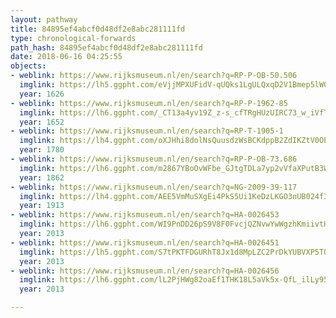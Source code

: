 ```yaml
---
layout: pathway
title: 84895ef4abcf0d48df2e8abc281111fd
type: chronological-forwards
path_hash: 84895ef4abcf0d48df2e8abc281111fd
date: 2018-06-16 04:25:55
objects:
- weblink: https://www.rijksmuseum.nl/en/search?q=RP-P-OB-50.506
  imglink: https://lh5.ggpht.com/eVjjMPXUFidV-qUQks1LgULQxqD2V1Bmep5lW0UKz6A9aSSL2CyY0ihS_YMzEpGmEYu2zXN8AJWqob70DE8z12EVWYo=s200
  year: 1626
- weblink: https://www.rijksmuseum.nl/en/search?q=RP-P-1962-85
  imglink: https://lh6.ggpht.com/_CT13a4yv19Z_z-s_cfTRgHUzUIRC73_w_iVfT7EIoFr6biquC-mtqw3taxIjx1uum8jYOMPJEe5B0WEpiFtkEeOFg=s200
  year: 1652
- weblink: https://www.rijksmuseum.nl/en/search?q=RP-T-1905-1
  imglink: https://lh4.ggpht.com/oXJHhi8dolNsQuusdzWsBCKdppB2ZdIKZtV0OEGgXLBW8qe6C1gM2gvFQe014LOcLdPTyuINmi0zj0zXOsDhUtsPiOjf=s200
  year: 1780
- weblink: https://www.rijksmuseum.nl/en/search?q=RP-P-OB-73.686
  imglink: https://lh6.ggpht.com/m2867YBoOvWFbe_GJtgTDLa7yp2vVfaXPutB3W8wjjqilI8JlGOB3574T5_a6w0aRrj4wqC0h8SRL8c_1UpIhYn9DMA=s200
  year: 1862
- weblink: https://www.rijksmuseum.nl/en/search?q=NG-2009-39-117
  imglink: https://lh4.ggpht.com/AEE5VmMuSXgEi4PkS5Ui1KeDzLKGO3nUB024f3iqD_hBEEFT-lWaY4Ui7aMgz50KNv1I7nBXCcJBcpemSVOxT9JItjk=s200
  year: 1913
- weblink: https://www.rijksmuseum.nl/en/search?q=HA-0026453
  imglink: https://lh6.ggpht.com/WI9PnDD26pS9V8F0FvcjQZNvwYwWgzhKmiivtHdacWo9K0WSAoa2Tr4A4FrNUqs1fpyd4JCvPLWIFIPwcAft5Voo2r8=s200
  year: 2013
- weblink: https://www.rijksmuseum.nl/en/search?q=HA-0026451
  imglink: https://lh5.ggpht.com/S7tPKTFDGURhT8Jx1d8MpLZC2PrDkYUBVXP5TQEDUyW9lliVG-s53eqKXueuh4N3_V-98tv8zC-a9glXbtVfOeyV3nZv=s200
  year: 2013
- weblink: https://www.rijksmuseum.nl/en/search?q=HA-0026456
  imglink: https://lh6.ggpht.com/lL2PjHWg82oaEf1THK18L5aVk5x-QfL_ilLy95fypxjBuiOPLcYPzCoVG63CS-Hd7Ch_TOcmuazAqEfbhAqrnJ-smw=s200
  year: 2013

---
```

